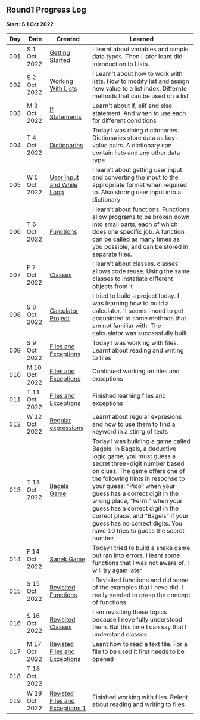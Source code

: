 ## Round1 Progress Log
**Start: S 1 Oct 2022**


| Day | Date | Created | Learned |
| --- | ------------ | ------------------------ | --------- |
| 001 | S 1 Oct 2022 | [Getting Started](001) | I learnt about variables and simple data types. Then I later leant did introduction to Lists. |
| 002 | S 2 Oct 2022 | [Working With Lists](002) | I Learn't about how to work with lists. How to modify list and assign new value to a list index. Differnte methods that can be used on a list |
| 003 | M 3 Oct 2022 | [If Statements](003) | Learn't about if, elif and else statement. And when to use each for different conditions |
| 004 | T 4 Oct 2022 | [Dictionaries](004) | Today I was doing dictionaries. Dictionaries store data as key-value pairs. A dictionary can contain lists and any other data type |
| 005 | W 5 Oct 2022 | [User Input and While Loop](005) | I learn't about getting user input and converting the input to the appropriate format when required to. Also storing user input into a dictionary |
| 006 | T 6 Oct 2022 | [Functions](006) | I learn't about functions. Functions allow programs to be broken down into small parts, each of which does one specific job. A function can be called as many times as you possible, and can be stored in separate files.|
| 007 | F 7 Oct 2022 | [Classes](007) | I learn't about classes. classes allows code reuse. Using the same classes to instatiate different objects from it|
| 008 | S 8 Oct 2022 | [Calculator Project](008) | I tried to build a project today. I was learning how to build a calculator. It seems i need to get acquainted to some methods that am not familiar with. The calcualator was successfully built.|
| 009 | S 9 Oct 2022 | [Files and Exceptions](009) | Today I was working with files. Learnt about reading and writing to files|
| 010 | M 10 Oct 2022 | [Files and Exceptions](010) | Continued working on files and exceptions |
| 011 | T 11 Oct 2022 | [Files and Exceptions](011) | Finished learning files and exceptions |
| 012 | W 12 Oct 2022 | [Regular expressions](012) | Learnt about regular expresions and how to use them to find a keyword in a stinrg of texts |
| 013 | T 13 Oct 2022 | [Bagels Game](013) | Today I was building a game called Bagels.  In Bagels, a deductive logic game, you must guess a secret three-digit number based on clues. The game offers one of the following hints in response to your guess: “Pico” when your guess has a correct digit in the wrong place, “Fermi” when your guess has a correct digit in the correct place, and “Bagels” if your guess has no correct digits. You have 10 tries to guess the secret number|
| 014 | F 14 Oct 2022 | [Sanek Game](015) | Today I tried to build a snake game but ran into errors. I leant some functions that I was not aware of. I will try again later|
| 015 | S 15 Oct 2022 | [Revisited Functions](015) | I Revisited functions and did some of the examples that I neve did. I really needed to grasp the concept of functions|
| 016 | S 16 Oct 2022 | [Revisited Classes](016) | I am revisiting these topics because I neve fully understood them. But this time I can say that I understand classes|
| 017 | M 17 Oct 2022 | [Revisted Files and Exceptions](017) | Leant how to read a text file. For a file to be used it first needs to be opened|
| 018 | T 18 Oct 2022 |   |  |
| 019 | W 19 Oct 2022 | [Revisted Files and Exceptions 1](019) | Finished working with files. Relent about reading and writing to files |

